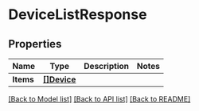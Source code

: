 # DeviceListResponse

## Properties

Name | Type | Description | Notes
------------ | ------------- | ------------- | -------------
**Items** | [**[]Device**](Device.md) |  | 

[[Back to Model list]](../README.md#documentation-for-models) [[Back to API list]](../README.md#documentation-for-api-endpoints) [[Back to README]](../README.md)


